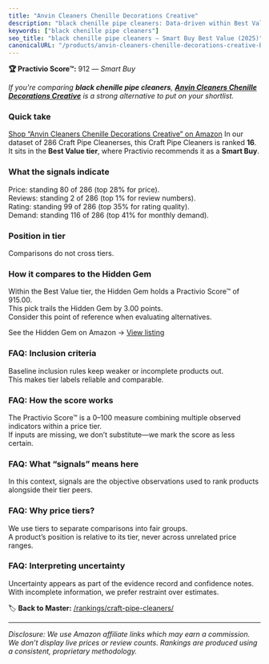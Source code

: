 ```yaml
---
title: "Anvin Cleaners Chenille Decorations Creative"
description: "black chenille pipe cleaners: Data-driven within Best Value ranking using the Practivio Score™. Positioned by quality, value, demand, findability, momentum."
keywords: ["black chenille pipe cleaners"]
seo_title: "black chenille pipe cleaners — Smart Buy Best Value (2025)"
canonicalURL: "/products/anvin-cleaners-chenille-decorations-creative-B093W5R4DW/"
---
```


**🏆 Practivio Score™:** 912 — _Smart Buy_


*If you're comparing **black chenille pipe cleaners**, **[Anvin Cleaners Chenille Decorations Creative](https://www.amazon.com/dp/B093W5R4DW?tag=practivio-20)** is a strong alternative to put on your shortlist.*
### Quick take
[Shop “Anvin Cleaners Chenille Decorations Creative” on Amazon](https://www.amazon.com/dp/B093W5R4DW?tag=practivio-20)
In our dataset of 286 Craft Pipe Cleanerses, this Craft Pipe Cleaners is ranked **16**.  
It sits in the **Best Value tier**, where Practivio recommends it as a **Smart Buy**.

### What the signals indicate
Price: standing 80 of 286 (top 28% for price).  
Reviews: standing 2 of 286 (top 1% for review numbers).  
Rating: standing 99 of 286 (top 35% for rating quality).  
Demand: standing 116 of 286 (top 41% for monthly demand).

### Position in tier
Comparisons do not cross tiers.

### How it compares to the Hidden Gem
Within the Best Value tier, the Hidden Gem holds a Practivio Score™ of 915.00.  
This pick trails the Hidden Gem by 3.00 points.  
Consider this point of reference when evaluating alternatives.  

See the Hidden Gem on Amazon → [View listing](https://www.amazon.com/dp/B08GZL6MFJ?tag=practivio-20)

### FAQ: Inclusion criteria
Baseline inclusion rules keep weaker or incomplete products out.  
This makes tier labels reliable and comparable.

### FAQ: How the score works
The Practivio Score™ is a 0–100 measure combining multiple observed indicators within a price tier.  
If inputs are missing, we don’t substitute—we mark the score as less certain.

### FAQ: What “signals” means here
In this context, signals are the objective observations used to rank products alongside their tier peers.

### FAQ: Why price tiers?
We use tiers to separate comparisons into fair groups.  
A product’s position is relative to its tier, never across unrelated price ranges.

### FAQ: Interpreting uncertainty
Uncertainty appears as part of the evidence record and confidence notes.  
With incomplete information, we prefer restraint over estimates.


🏷️ **Back to Master:** [/rankings/craft-pipe-cleaners/](/rankings/craft-pipe-cleaners/)

---
_Disclosure: We use Amazon affiliate links which may earn a commission. We don’t display live prices or review counts. Rankings are produced using a consistent, proprietary methodology._
